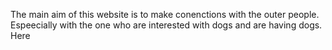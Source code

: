 The main aim of this website is to make conenctions with the outer people.
Espeecially with the one who are interested with dogs and are having dogs.<br/>
Here
